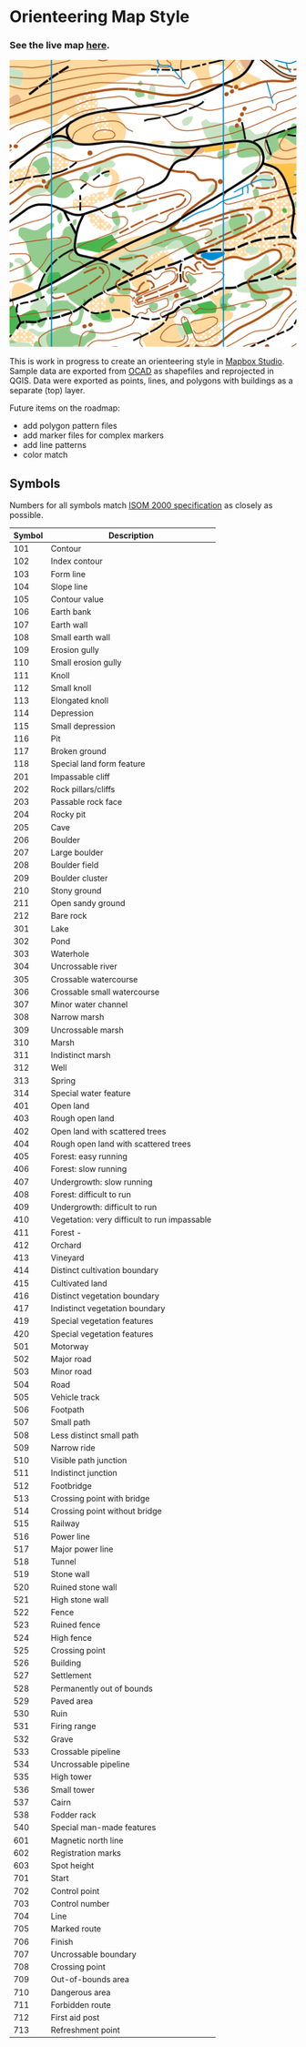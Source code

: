 Orienteering Map Style
===========================

### See the live map [here](https://api.tiles.mapbox.com/v4/grafa.e8deadfc/page.html?access_token=pk.eyJ1IjoiZ3JhZmEiLCJhIjoiU2U2QnIzUSJ9.4LnG05Ptvi1sUQ8t68rfgw#16/46.9497/7.4219).

![](.thumb.png)

This is work in progress to create an orienteering style in [Mapbox Studio](https://www.mapbox.com/mapbox-studio/#darwin). Sample data are exported from [OCAD](http://ocad.com/en/) as shapefiles and reprojected in QGIS. Data were exported as points, lines, and polygons with buildings as a separate (top) layer.

Future items on the roadmap:
- add polygon pattern files
- add marker files for complex markers
- add line patterns
- color match

## Symbols

Numbers for all symbols match [ISOM 2000 specification](http://orienteering.org/wp-content/uploads/2010/12/International-Specification-for-Orienteering-Maps-2000_2.pdf) as closely as possible.

|Symbol|Description|
|---|---|
|101| Contour|
|102| Index contour|
|103| Form line|
|104| Slope line|
|105| Contour value|
|106| Earth bank|
|107| Earth wall|
|108| Small earth wall|
|109| Erosion gully|
|110| Small erosion gully|
|111| Knoll|
|112| Small knoll|
|113| Elongated knoll|
|114| Depression|
|115| Small depression|
|116| Pit|
|117| Broken ground|
|118| Special land form feature|
|201| Impassable cliff|
|202| Rock pillars/cliffs|
|203| Passable rock face|
|204| Rocky pit|
|205| Cave|
|206| Boulder|
|207| Large boulder|
|208| Boulder field|
|209| Boulder cluster|
|210| Stony ground|
|211| Open sandy ground|
|212| Bare rock|
|301| Lake|
|302| Pond|
|303| Waterhole|
|304| Uncrossable river|
|305| Crossable watercourse|
|306| Crossable small watercourse|
|307| Minor water channel|
|308| Narrow marsh|
|309| Uncrossable marsh|
|310| Marsh|
|311| Indistinct marsh|
|312| Well|
|313| Spring|
|314| Special water feature|
|401| Open land|
|403| Rough open land|
|402| Open land with scattered trees|
|404| Rough open land with scattered trees|
|405| Forest: easy running|
|406| Forest: slow running|
|407| Undergrowth: slow running|
|408| Forest: difficult to run|
|409| Undergrowth: difficult to run|
|410| Vegetation: very difficult to run impassable|
|411| Forest - |nable| in one direction|
|412| Orchard|
|413| Vineyard|
|414| Distinct cultivation boundary|
|415| Cultivated land|
|416| Distinct vegetation boundary|
|417| Indistinct vegetation boundary|
|419| Special vegetation features|
|420| Special vegetation features|
|501| Motorway|
|502| Major road|
|503| Minor road|
|504| Road|
|505| Vehicle track|
|506| Footpath|
|507| Small path|
|508| Less distinct small path|
|509| Narrow ride|
|510| Visible path junction|
|511| Indistinct junction|
|512| Footbridge|
|513| Crossing point with bridge|
|514| Crossing point without bridge|
|515| Railway|
|516| Power line|
|517| Major power line|
|518| Tunnel|
|519| Stone wall|
|520| Ruined stone wall|
|521| High stone wall|
|522| Fence|
|523| Ruined fence|
|524| High fence|
|525| Crossing point|
|526| Building|
|527| Settlement|
|528| Permanently out of bounds|
|529| Paved area|
|530| Ruin|
|531| Firing range|
|532| Grave|
|533| Crossable pipeline|
|534| Uncrossable pipeline|
|535| High tower|
|536| Small tower|
|537| Cairn|
|538| Fodder rack|
|540| Special man-made features|
|601| Magnetic north line|
|602| Registration marks|
|603| Spot height|
|701| Start|
|702| Control point|
|703| Control number|
|704| Line|
|705| Marked route|
|706| Finish|
|707| Uncrossable boundary|
|708| Crossing point|
|709| Out-of-bounds area|
|710| Dangerous area|
|711| Forbidden route|
|712| First aid post|
|713| Refreshment point|
